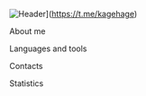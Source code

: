 ![Header](https://github.com/AdiletAkamtov/AdiletAkamtov/blob/main/assets/AdiletAkamtov.gif)](https://t.me/kagehage)

About me

Languages and tools

Contacts

Statistics

